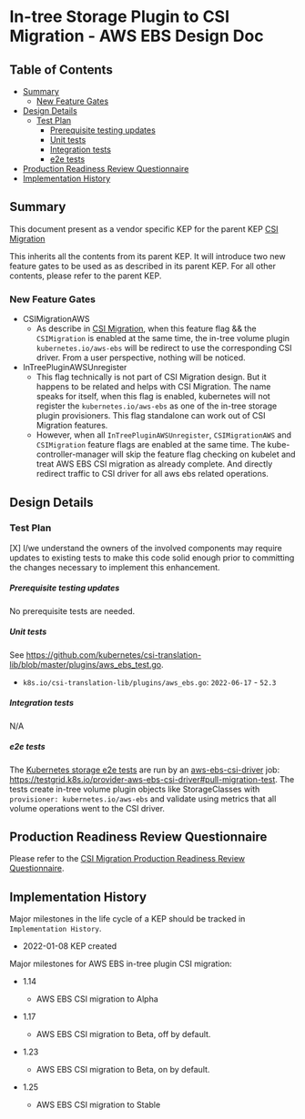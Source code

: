 # In-tree Storage Plugin to CSI Migration - AWS EBS Design Doc

## Table of Contents

<!-- toc -->
- [Summary](#summary)
  - [New Feature Gates](#new-feature-gates)
- [Design Details](#design-details)
  - [Test Plan](#test-plan)
      - [Prerequisite testing updates](#prerequisite-testing-updates)
      - [Unit tests](#unit-tests)
      - [Integration tests](#integration-tests)
      - [e2e tests](#e2e-tests)
- [Production Readiness Review Questionnaire](#production-readiness-review-questionnaire)
- [Implementation History](#implementation-history)
<!-- /toc -->


## Summary

This document present as a vendor specific KEP for the parent KEP
[CSI Migration](https://github.com/kubernetes/enhancements/tree/master/keps/sig-storage/625-csi-migration)

This inherits all the contents from its parent KEP. It will introduce two new feature gates to be 
used as as described in its parent KEP. For all other contents, please refer to the parent KEP.

### New Feature Gates

- CSIMigrationAWS
  - As describe in [CSI Migration](https://github.com/kubernetes/enhancements/tree/master/keps/sig-storage/625-csi-migration), 
  when this feature flag && the `CSIMigration` is enabled at the same time, the in-tree volume 
  plugin `kubernetes.io/aws-ebs` will be redirect to use the corresponding CSI driver. From a 
  user perspective, nothing will be noticed.
- InTreePluginAWSUnregister
  - This flag technically is not part of CSI Migration design. But it happens to be related and helps with 
  CSI Migration. The name speaks for itself, when this flag is enabled, kubernetes will not register the 
  `kubernetes.io/aws-ebs` as one of the in-tree storage plugin provisioners. This flag standalone 
  can work out of CSI Migration features.
  - However, when all `InTreePluginAWSUnregister`, `CSIMigrationAWS` and `CSIMigration` feature 
  flags are enabled at the same time. The kube-controller-manager will skip the feature flag checking 
  on kubelet and treat AWS EBS CSI migration as already complete. And directly redirect traffic to CSI 
  driver for all aws ebs related operations.

## Design Details

### Test Plan

[X] I/we understand the owners of the involved components may require updates to
existing tests to make this code solid enough prior to committing the changes necessary
to implement this enhancement.

##### Prerequisite testing updates

No prerequisite tests are needed.

##### Unit tests

See https://github.com/kubernetes/csi-translation-lib/blob/master/plugins/aws_ebs_test.go.

- `k8s.io/csi-translation-lib/plugins/aws_ebs.go`: `2022-06-17` - `52.3`

##### Integration tests

N/A

##### e2e tests

The [Kubernetes storage e2e
tests](https://github.com/kubernetes/kubernetes/tree/master/test/e2e/storage/external)
are run by an
[aws-ebs-csi-driver](https://github.com/kubernetes-sigs/aws-ebs-csi-driver/tree/master/tests/e2e-kubernetes)
job: https://testgrid.k8s.io/provider-aws-ebs-csi-driver#pull-migration-test.
The tests create in-tree volume plugin objects like StorageClasses with
`provisioner: kubernetes.io/aws-ebs` and validate using metrics that all volume
operations went to the CSI driver.

## Production Readiness Review Questionnaire

Please refer to the [CSI Migration Production Readiness Review Questionnaire](https://github.com/kubernetes/enhancements/tree/master/keps/sig-storage/625-csi-migration#production-readiness-review-questionnaire).

## Implementation History

Major milestones in the life cycle of a KEP should be tracked in `Implementation History`.

- 2022-01-08 KEP created

Major milestones for AWS EBS in-tree plugin CSI migration:

- 1.14
  - AWS EBS CSI migration to Alpha

- 1.17
  - AWS EBS CSI migration to Beta, off by default.

- 1.23
  - AWS EBS CSI migration to Beta, on by default.

- 1.25
  - AWS EBS CSI migration to Stable

